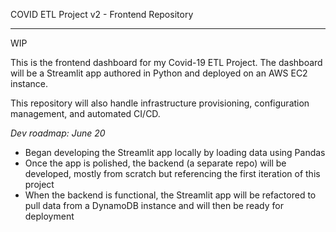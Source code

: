 COVID ETL Project v2 - Frontend Repository

---

WIP

This is the frontend dashboard for my Covid-19 ETL Project. The dashboard will be a Streamlit app authored in Python 
and deployed on an AWS EC2 instance.

This repository will also handle infrastructure provisioning, configuration management, and automated CI/CD.

_Dev roadmap: June 20_
* Began developing the Streamlit app locally by loading data using Pandas
* Once the app is polished, the backend (a separate repo) will be developed, mostly from scratch but referencing the 
first iteration of this project
* When the backend is functional, the Streamlit app will be refactored to pull data from a DynamoDB instance and will 
then be ready for deployment 
